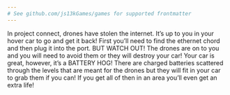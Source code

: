 ```yaml
---
# See github.com/js13kGames/games for supported frontmatter
---
```

In project connect, drones have stolen the internet. It’s up to you in your hover car to go and get it back! First you’ll need to find the ethernet chord and then plug it into the port. BUT WATCH OUT! The drones are on to you and you will need to avoid them or they will destroy your car! Your car is great, however, it’s a BATTERY HOG! There are charged batteries scattered through the levels that are meant for the drones but they will fit in your car to grab them if you can! If you get all of then in an area you’ll even get an extra life!